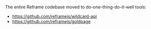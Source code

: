 The entire Reframe codebase moved to do-one-thing-do-it-well tools:
- https://github.com/reframejs/wildcard-api
- https://github.com/reframejs/goldpage

